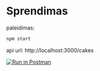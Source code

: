 # Sprendimas

paleidimas:

```bash
npm start
```

api url: http://localhost:3000/cakes

[![Run in Postman](https://run.pstmn.io/button.svg)](https://app.getpostman.com/run-collection/ab0384f16cdddae4dbd4)
